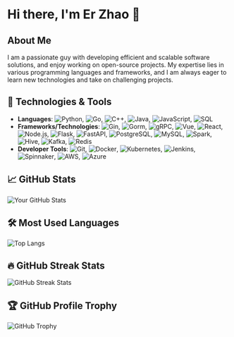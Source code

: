 # Hi there, I'm Er Zhao 👋

## About Me
I am a passionate guy with developing efficient and scalable software solutions, and enjoy working on open-source projects. My expertise lies in various programming languages and frameworks, and I am always eager to learn new technologies and take on challenging projects.

## 🔧 Technologies & Tools
- **Languages**: ![Python](https://img.shields.io/badge/-Python-3776AB?style=flat-square&logo=python&logoColor=white), ![Go](https://img.shields.io/badge/-Go-00ADD8?style=flat-square&logo=go&logoColor=white), ![C++](https://img.shields.io/badge/-C++-00599C?style=flat-square&logo=c%2B%2B&logoColor=white), ![Java](https://img.shields.io/badge/-Java-007396?style=flat-square&logo=java&logoColor=white), ![JavaScript](https://img.shields.io/badge/-JavaScript-F7DF1E?style=flat-square&logo=javascript&logoColor=black), ![SQL](https://img.shields.io/badge/-SQL-4479A1?style=flat-square&logo=sql&logoColor=white)
- **Frameworks/Technologies**: ![Gin](https://img.shields.io/badge/-Gin-00ADD8?style=flat-square&logo=go&logoColor=white), ![Gorm](https://img.shields.io/badge/-Gorm-00ADD8?style=flat-square&logo=go&logoColor=white), ![gRPC](https://img.shields.io/badge/-gRPC-00ADD8?style=flat-square&logo=go&logoColor=white), ![Vue](https://img.shields.io/badge/-Vue.js-4FC08D?style=flat-square&logo=vue.js&logoColor=white), ![React](https://img.shields.io/badge/-React-61DAFB?style=flat-square&logo=react&logoColor=black), ![Node.js](https://img.shields.io/badge/-Node.js-339933?style=flat-square&logo=node.js&logoColor=white), ![Flask](https://img.shields.io/badge/-Flask-000000?style=flat-square&logo=flask&logoColor=white), ![FastAPI](https://img.shields.io/badge/-FastAPI-009688?style=flat-square&logo=fastapi&logoColor=white), ![PostgreSQL](https://img.shields.io/badge/-PostgreSQL-336791?style=flat-square&logo=postgresql&logoColor=white), ![MySQL](https://img.shields.io/badge/-MySQL-4479A1?style=flat-square&logo=mysql&logoColor=white), ![Spark](https://img.shields.io/badge/-Spark-E25A1C?style=flat-square&logo=apachespark&logoColor=white), ![Hive](https://img.shields.io/badge/-Hive-FDEE21?style=flat-square&logo=apachehive&logoColor=black), ![Kafka](https://img.shields.io/badge/-Kafka-231F20?style=flat-square&logo=apachekafka&logoColor=white), ![Redis](https://img.shields.io/badge/-Redis-DC382D?style=flat-square&logo=redis&logoColor=white)
- **Developer Tools**: ![Git](https://img.shields.io/badge/-Git-F05032?style=flat-square&logo=git&logoColor=white), ![Docker](https://img.shields.io/badge/-Docker-2496ED?style=flat-square&logo=docker&logoColor=white), ![Kubernetes](https://img.shields.io/badge/-Kubernetes-326CE5?style=flat-square&logo=kubernetes&logoColor=white), ![Jenkins](https://img.shields.io/badge/-Jenkins-D24939?style=flat-square&logo=jenkins&logoColor=white), ![Spinnaker](https://img.shields.io/badge/-Spinnaker-139BB4?style=flat-square&logo=spinnaker&logoColor=white), ![AWS](https://img.shields.io/badge/-AWS-232F3E?style=flat-square&logo=amazon-aws&logoColor=white), ![Azure](https://img.shields.io/badge/-Azure-0078D4?style=flat-square&logo=microsoft-azure&logoColor=white)

## 📈 GitHub Stats
![Your GitHub Stats](https://github-readme-stats.vercel.app/api?username=zeworking123&show_icons=true&theme=radical)

## 🛠 Most Used Languages
![Top Langs](https://github-readme-stats.vercel.app/api/top-langs/?username=zeworking123&layout=compact&theme=radical)

## 🔥 GitHub Streak Stats
![GitHub Streak Stats](https://github-readme-streak-stats.herokuapp.com/?user=zeworking123&theme=radical)

## 🏆 GitHub Profile Trophy
![GitHub Trophy](https://github-profile-trophy.vercel.app/?username=zeworking123&theme=radical)
